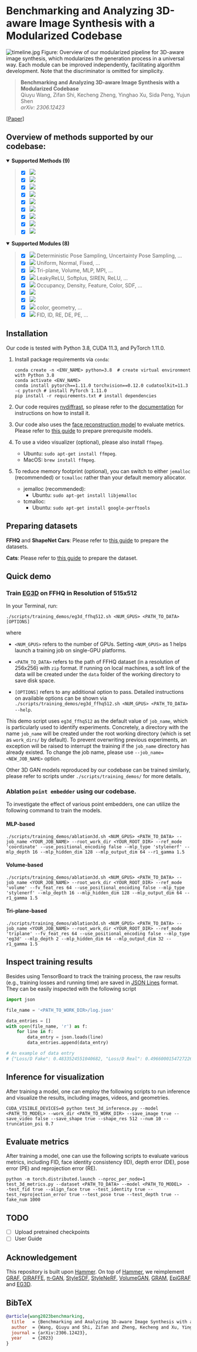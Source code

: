 # Benchmarking and Analyzing 3D-aware Image Synthesis with a Modularized Codebase

![timeline.jpg](figures/3D_benchmark.jpg)
Figure: Overview of our modularized pipeline for 3D-aware image synthesis, which modularizes the
generation process in a universal way. Each module can be improved independently,
facilitating algorithm development. Note that the discriminator is omitted for simplicity.

> **Benchmarking and Analyzing 3D-aware Image Synthesis with a Modularized Codebase** <br>
> Qiuyu Wang, Zifan Shi, Kecheng Zheng, Yinghao Xu, Sida Peng, Yujun Shen <br>
> *arXiv: 2306.12423* <br>

[[Paper](https://arxiv.org/abs/2306.12423)]

## Overview of methods supported by our codebase:

<details open>
<summary><b>Supported Methods (9)</b></summary>

> - [x] [![](https://img.shields.io/badge/NeurIPS'2020-GRAF-f4d5b3?style=for-the-badge)](https://github.com/autonomousvision/graf)
> - [x] [![](https://img.shields.io/badge/NeurIPS'2022-EpiGRAF-d0e9ff?style=for-the-badge)](https://github.com/universome/epigraf)
> - [x] [![](https://img.shields.io/badge/CVPR'2021-π&#8211;GAN-yellowgreen?style=for-the-badge)](https://github.com/marcoamonteiro/pi-GAN)
> - [x] [![](https://img.shields.io/badge/CVPR'2021-GIRAFFE-D14836?style=for-the-badge)](https://github.com/autonomousvision/giraffe)
> - [x] [![](https://img.shields.io/badge/CVPR'2022-EG3D-c2e2de?style=for-the-badge)](https://github.com/NVlabs/eg3d)
> - [x] [![](https://img.shields.io/badge/CVPR'2022-GRAM-854?style=for-the-badge)](https://github.com/microsoft/GRAM)
> - [x] [![](https://img.shields.io/badge/CVPR'2022-StyleSDF-123456?style=for-the-badge)](https://github.com/royorel/StyleSDF)
> - [x] [![](https://img.shields.io/badge/CVPR'2022-VolumeGAN-535?style=for-the-badge)](https://github.com/genforce/volumegan)
> - [x] [![](https://img.shields.io/badge/ICLR'2022-StyleNeRF-1223?style=for-the-badge)](https://github.com/facebookresearch/StyleNeRF)
</details>
<details open>
<summary><b>Supported Modules (8)</b></summary>

> - [x] ![](https://img.shields.io/badge/pose_sampler-f4d5b3?style=for-the-badge) Deterministic Pose Sampling, Uncertainty Pose Sampling, ...
> - [x] ![](https://img.shields.io/badge/point_sampler-d0e9ff?style=for-the-badge) Uniform, Normal, Fixed, ...
> - [x] ![](https://img.shields.io/badge/point_embedder-854?style=for-the-badge) Tri-plane, Volume, MLP, MPI, ...
> - [x] ![](https://img.shields.io/badge/feature_decoder-D14836?style=for-the-badge) LeakyReLU, Softplus, SIREN, ReLU, ...
> - [x] ![](https://img.shields.io/badge/volume_renderer-535?style=for-the-badge) Occupancy, Density, Feature, Color, SDF, ...
> - [x] ![](https://img.shields.io/badge/stochasticity_mapper-123456?style=for-the-badge)
> - [x] ![](https://img.shields.io/badge/upsampler-c2e2de?style=for-the-badge)
> - [x] ![](https://img.shields.io/badge/visualizer-1223?style=for-the-badge) color, geometry, ...
> - [x] ![](https://img.shields.io/badge/evaluator-552?style=for-the-badge) FID, ID, RE, DE, PE, ...

</details>

## Installation

Our code is tested with Python 3.8, CUDA 11.3, and PyTorch 1.11.0.

1. Install package requirements via `conda`:

    ```shell
    conda create -n <ENV_NAME> python=3.8  # create virtual environment with Python 3.8
    conda activate <ENV_NAME>
    conda install pytorch==1.11.0 torchvision==0.12.0 cudatoolkit=11.3 -c pytorch # install PyTorch 1.11.0
    pip install -r requirements.txt # install dependencies
    ```
2. Our code requires [nvdiffrast](https://nvlabs.github.io/nvdiffrast), so please refer to the [documentation](https://nvlabs.github.io/nvdiffrast/#linux) for instructions on how to install it.

3. Our code also uses the [face reconstruction model](https://arxiv.org/abs/1903.08527) to evaluate metrics. Please refer to [this guide](https://github.com/sicxu/Deep3DFaceRecon_pytorch#prepare-prerequisite-models) to prepare prerequisite models.

4. To use a video visualizer (optional), please also install `ffmpeg`.

    - Ubuntu: `sudo apt-get install ffmpeg`.
    - MacOS: `brew install ffmpeg`.

5. To reduce memory footprint (optional), you can switch to either `jemalloc` (recommended) or `tcmalloc` rather than your default memory allocator.

    - jemalloc (recommended):
        - Ubuntu: `sudo apt-get install libjemalloc`
    - tcmalloc:
        - Ubuntu: `sudo apt-get install google-perftools`

## Preparing datasets

**FFHQ** and **ShapeNet Cars**: Please refer to [this guide](https://github.com/NVlabs/eg3d#preparing-datasets) to prepare the datasets.

**Cats**: Please refer to [this guide](https://github.com/microsoft/GRAM#data-preparation) to prepare the dataset.

## Quick demo

### Train [EG3D](https://nvlabs.github.io/eg3d/) on FFHQ in Resolution of 515x512

In your Terminal, run:

```shell
./scripts/training_demos/eg3d_ffhq512.sh <NUM_GPUS> <PATH_TO_DATA> [OPTIONS]
```

where

- `<NUM_GPUS>` refers to the number of GPUs. Setting `<NUM_GPUS>` as 1 helps launch a training job on single-GPU platforms.

- `<PATH_TO_DATA>` refers to the path of FFHQ dataset (in a resolution of 256x256) with `zip` format. If running on local machines, a soft link of the data will be created under the `data` folder of the working directory to save disk space.

- `[OPTIONS]` refers to any additional option to pass. Detailed instructions on available options can be shown via `./scripts/training_demos/eg3d_ffhq512.sh <NUM_GPUS> <PATH_TO_DATA> --help`.

This demo script uses `eg3d_ffhq512` as the default value of `job_name`, which is particularly used to identify experiments. Concretely, a directory with the name `job_name` will be created under the root working directory (which is set as `work_dirs/` by default). To prevent overwriting previous experiments, an exception will be raised to interrupt the training if the `job_name` directory has already existed. To change the job name, please use `--job_name=<NEW_JOB_NAME>` option.

Other 3D GAN models reproduced by our codebase can be trained similarly, please refer to scripts under `./scripts/training_demos/` for more details.

### Ablation `point embedder` using our codebase.

To investigate the effect of various point embedders, one can utilize the following command to train the models.

#### MLP-based

```shell
./scripts/training_demos/ablation3d.sh <NUM_GPUS> <PATH_TO_DATA> --job_name <YOUR_JOB_NAME> --root_work_dir <YOUR_ROOT_DIR> --ref_mode 'coordinate' --use_positional_encoding false --mlp_type 'stylenerf' --mlp_depth 16 --mlp_hidden_dim 128 --mlp_output_dim 64 --r1_gamma 1.5
```

#### Volume-based

```shell
./scripts/training_demos/ablation3d.sh <NUM_GPUS> <PATH_TO_DATA> --job_name <YOUR_JOB_NAME> --root_work_dir <YOUR_ROOT_DIR> --ref_mode 'volume' --fv_feat_res 64 --use_positional_encoding false --mlp_type 'stylenerf' --mlp_depth 16 --mlp_hidden_dim 128 --mlp_output_dim 64 --r1_gamma 1.5
```

#### Tri-plane-based

```shell
./scripts/training_demos/ablation3d.sh <NUM_GPUS> <PATH_TO_DATA> --job_name <YOUR_JOB_NAME> --root_work_dir <YOUR_ROOT_DIR> --ref_mode 'triplane' --fv_feat_res 64 --use_positional_encoding false --mlp_type 'eg3d' --mlp_depth 2 --mlp_hidden_dim 64 --mlp_output_dim 32 --r1_gamma 1.5
```

## Inspect training results

Besides using TensorBoard to track the training process, the raw results (e.g., training losses and running time) are saved in [JSON Lines](https://jsonlines.org/) format. They can be easily inspected with the following script

```python
import json

file_name = '<PATH_TO_WORK_DIR>/log.json'

data_entries = []
with open(file_name, 'r') as f:
    for line in f:
        data_entry = json.loads(line)
        data_entries.append(data_entry)

# An example of data entry
# {"Loss/D Fake": 0.4833524551040682, "Loss/D Real": 0.4966000154727226, "Loss/G": 1.1439273656869773, "Learning Rate/Discriminator": 0.002352941082790494, "Learning Rate/Generator": 0.0020000000949949026, "data time": 0.0036810599267482758, "iter time": 0.24490128830075264, "run time": 66108.140625}
```

## Inference for visualization
After training a model, one can employ the following scripts to run inference and visualize the results, including images, videos, and geometries.
```shell
CUDA_VISIBLE_DEVICES=0 python test_3d_inference.py --model <PATH_TO_MODEL> --work_dir <PATH_TO_WORK_DIR> --save_image true --save_video false --save_shape true --shape_res 512 --num 10 --truncation_psi 0.7
```

## Evaluate metrics
After training a model, one can use the following scripts to evaluate various metrics, including FID, face identity consistency (ID), depth error (DE), pose error (PE) and reprojection error (RE).

```shell
python -m torch.distributed.launch --nproc_per_node=1 test_3d_metrics.py --dataset <PATH_TO_DATA> --model <PATH_TO_MODEL>  --test_fid true --align_face true --test_identity true --test_reprojection_error true --test_pose true --test_depth true --fake_num 1000
```

## TODO
- [ ] Upload pretrained checkpoints
- [ ] User Guide

## Acknowledgement

This repository is built upon [Hammer](https://github.com/bytedance/Hammer). On top of [Hammer](https://github.com/bytedance/Hammer), we reimplement [GRAF](https://github.com/autonomousvision/graf), [GIRAFFE](https://github.com/autonomousvision/giraffe), [π-GAN](https://github.com/marcoamonteiro/pi-GAN), [StyleSDF](https://github.com/royorel/StyleSDF), [StyleNeRF](https://github.com/facebookresearch/StyleNeRF), [VolumeGAN](https://github.com/genforce/volumegan), [GRAM](https://github.com/microsoft/GRAM), [EpiGRAF](https://github.com/universome/epigraf) and [EG3D](https://github.com/NVlabs/eg3d).


## BibTeX

```bibtex
@article{wang2023benchmarking,
  title   = {Benchmarking and Analyzing 3D-aware Image Synthesis with a Modularized Codebase},
  author  = {Wang, Qiuyu and Shi, Zifan and Zheng, Kecheng and Xu, Yinghao and Peng, Sida and Shen, Yujun},
  journal = {arXiv:2306.12423},
  year    = {2023}
}
```
